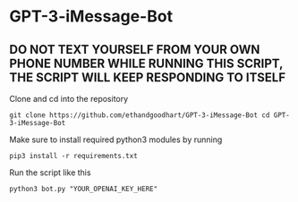 # GPT-3-iMessage-Bot
## DO NOT TEXT YOURSELF FROM YOUR OWN PHONE NUMBER WHILE RUNNING THIS SCRIPT, THE SCRIPT WILL KEEP RESPONDING TO ITSELF

Clone and cd into the repository

`git clone https://github.com/ethandgoodhart/GPT-3-iMessage-Bot
cd GPT-3-iMessage-Bot`


Make sure to install required python3 modules by running

`pip3 install -r requirements.txt`


Run the script like this

`python3 bot.py "YOUR_OPENAI_KEY_HERE"`
